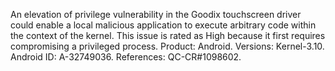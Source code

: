 An elevation of privilege vulnerability in the Goodix touchscreen driver could enable a local malicious application to execute arbitrary code within the context of the kernel. This issue is rated as High because it first requires compromising a privileged process. Product: Android. Versions: Kernel-3.10. Android ID: A-32749036. References: QC-CR#1098602.